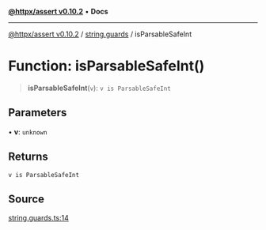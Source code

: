 [**@httpx/assert v0.10.2**](../../README.md) • **Docs**

***

[@httpx/assert v0.10.2](../../README.md) / [string.guards](../README.md) / isParsableSafeInt

# Function: isParsableSafeInt()

> **isParsableSafeInt**(`v`): `v is ParsableSafeInt`

## Parameters

• **v**: `unknown`

## Returns

`v is ParsableSafeInt`

## Source

[string.guards.ts:14](https://github.com/belgattitude/httpx/blob/c2b4400d3e1e7ce81677911e5629c323b752b635/packages/assert/src/string.guards.ts#L14)

